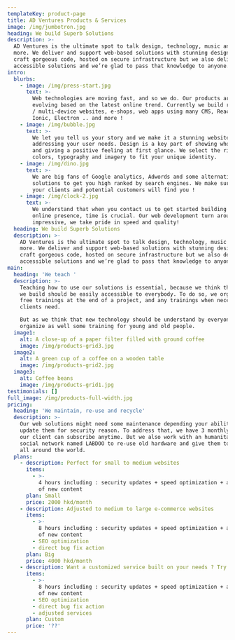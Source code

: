 ```yaml
---
templateKey: product-page
title: AD Ventures Products & Services
image: /img/jumbotron.jpg
heading: We build Superb Solutions
description: >-
  AD Ventures is the ultimate spot to talk design, technology, music and much
  more. We deliver and support web-based solutions with stunning designs. We
  craft gorgeous code, hosted on secure infrastructure but we also deliver
  accessible solutions and we’re glad to pass that knowledge to anyone.
intro:
  blurbs:
    - image: /img/press-start.jpg
      text: >-
        Web technologies are moving fast, and so we do. Our products are
        evolving based on the latest online trend. Currently we build responsive
        / multi-device websites, e-shops, web apps using many CMS, ReactJS,
        Ionic, Electron .. and more !
    - image: /img/bubble.jpg
      text: >-
        We let you tell us your story and we make it a stunning website
        addressing your user needs. Design is a key part of showing who you are
        and giving a positive feeling at first glance. We select the right
        colors, typography and imagery to fit your unique identity.
    - image: /img/dino.jpg
      text: >-
        We are big fans of Google analytics, Adwords and some alternative
        solutions to get you high ranked by search engines. We make sure that
        your clients and potential customers will find you !
    - image: /img/clock-2.jpg
      text: >-
        We understand that when you contact us to get started building your new
        online presence, time is crucial. Our web development turn around is
        impressive, we take pride in speed and quality!
  heading: We build Superb Solutions
  description: >-
    AD Ventures is the ultimate spot to talk design, technology, music and much
    more. We deliver and support web-based solutions with stunning designs. We
    craft gorgeous code, hosted on secure infrastructure but we also deliver
    accessible solutions and we’re glad to pass that knowledge to anyone.
main:
  heading: 'We teach '
  description: >-
    Teaching how to use our solutions is essential, because we think that what
    we build should be easily accessible to everybody. To do so, we organize
    free trainings at the end of a project, and any trainings when necessary on
    clients need.

    But as we think that new technology should be understand by everyone, we
    organize as well some training for young and old people.
  image1:
    alt: A close-up of a paper filter filled with ground coffee
    image: /img/products-grid3.jpg
  image2:
    alt: A green cup of a coffee on a wooden table
    image: /img/products-grid2.jpg
  image3:
    alt: Coffee beans
    image: /img/products-grid1.jpg
testimonials: []
full_image: /img/products-full-width.jpg
pricing:
  heading: 'We maintain, re-use and recycle'
  description: >-
    Our web solutions might need some maintenance depending your ability to
    update them for security reason. To address that, we have 3 monthly plans
    our client can subscribe anytime. But we also work with an humanitarian
    social network named LABDOO to re-use old hardware and give them to schools
    all around the world.
  plans:
    - description: Perfect for small to medium websites
      items:
        - >-
          4 hours including : security updates + speed optimization + addition
          of new content
      plan: Small
      price: 2000 hkd/month
    - description: Adjusted to medium to large e-commerce websites
      items:
        - >-
          8 hours including : security updates + speed optimization + addition
          of new content
        - SEO optimization
        - direct bug fix action
      plan: Big
      price: 4000 hkd/month
    - description: Want a customized service built on your needs ? Try our custom plan
      items:
        - >-
          8 hours including : security updates + speed optimization + addition
          of new content
        - SEO optimization
        - direct bug fix action
        - adjusted services
      plan: Custom
      price: '??'
---
```


